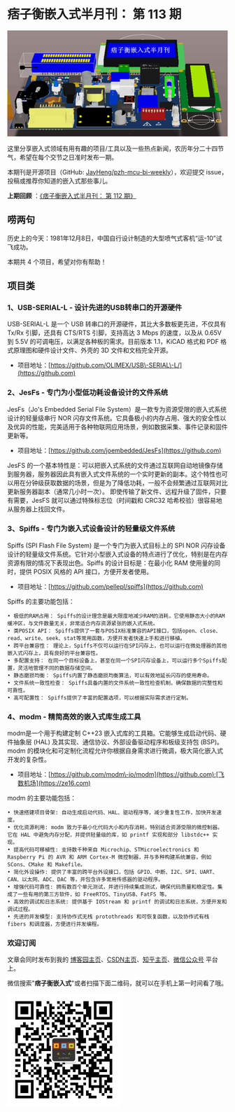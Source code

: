 
# 痞子衡嵌入式半月刊： 第 113 期


![](https://raw.githubusercontent.com/JayHeng/pzh-mcu-bi-weekly/master/pics/pzh_mcu_bi_weekly.PNG)


这里分享嵌入式领域有用有趣的项目/工具以及一些热点新闻，农历年分二十四节气，希望在每个交节之日准时发布一期。


本期刊是开源项目（GitHub: [JayHeng/pzh\-mcu\-bi\-weekly](https://github.com)），欢迎提交 issue，投稿或推荐你知道的嵌入式那些事儿。


**上期回顾** ：[《痞子衡嵌入式半月刊： 第 112 期》](https://github.com)


## 唠两句


历史上的今天：1981年12月8日，中国自行设计制造的大型喷气式客机“运\-10”试飞成功。


本期共 4 个项目，希望对你有帮助！


## 项目类


### 1、USB\-SERIAL\-L \- 设计先进的USB转串口的开源硬件


USB\-SERIAL\-L 是一个 USB 转串口的开源硬件，其比大多数板更先进，不仅具有 Tx/Rx 引脚，还具有 CTS/RTS 引脚，支持高达 3 Mbps 的速度，以及从 0\.65V 到 5\.5V 的可调电压，以满足各种板的需求。目前版本 1\.1，KiCAD 格式和 PDF 格式原理图和硬件设计文件、外壳的 3D 文件和文档完全开源。


* 项目地址：[https://github.com/OLIMEX/USB\-SERIAL\-L/](https://github.com)


### 2、JesFs \- 专门为小型低功耗设备设计的文件系统


JesFs（Jo's Embedded Serial File System）是一款专为资源受限的嵌入式系统设计的轻量级串行 NOR 闪存文件系统。它具备极小的内存占用、强大的安全性以及优异的性能，完美适用于各种物联网应用场景，例如数据采集、事件记录和固件更新等。


* 项目地址：[https://github.com/joembedded/JesFs](https://github.com)


JesFS 的一个基本特性是：可以把嵌入式系统的文件通过互联网自动地镜像存储到服务器，服务器因此具有嵌入式文件系统的一个实时更新的副本。这个特性也可以用在分钟级获取数据的场景，但是为了降低功耗，一般不会频繁通过互联网对比更新服务器副本（通常几小时一次）。 即使传输了新文件、远程升级了固件，只要有需要，JesFS 就可以通过特殊标志位（时间戳和 CRC32 哈希校验）很容易地从服务器上找回文件。


### 3、Spiffs \- 专门为嵌入式设备设计的轻量级文件系统


Spiffs (SPI Flash File System) 是一个专门为嵌入式目标上的 SPI NOR 闪存设备设计的轻量级文件系统。它针对小型嵌入式设备的特点进行了优化，特别是在内存资源有限的情况下表现出色。Spiffs 的设计目标是：在最小化 RAM 使用量的同时，提供 POSIX 风格的 API 接口，方便开发者使用。


* 项目地址：[https://github.com/pellepl/spiffs](https://github.com)


Spiffs 的主要功能包括：



```
• 极低的RAM占用： Spiffs的设计理念是最大限度地减少RAM的消耗，它使用静态大小的RAM缓冲区，与文件数量无关，非常适合内存资源紧张的嵌入式系统。
• 类POSIX API： Spiffs提供了一套与POSIX标准兼容的API接口，包括open、close、read、write、seek、stat等常用函数，方便开发者快速上手和进行移植。
• 跨平台兼容性： 理论上，Spiffs不仅可以运行在SPI闪存上，也可以运行在微处理器的其他嵌入式闪存上，具有良好的平台兼容性。
• 多配置支持： 在同一个目标设备上，甚至在同一个SPI闪存设备上，可以运行多个Spiffs配置，灵活地管理不同的数据存储空间。
• 静态磨损均衡： Spiffs内置了静态磨损均衡算法，可以有效地延长闪存的使用寿命。
• 文件系统一致性检查： Spiffs具备内置的文件系统一致性检查机制，确保数据的完整性和可靠性。
• 高可配置性： Spiffs提供了丰富的配置选项，可以根据实际需求进行定制。

```

### 4、modm \- 精简高效的嵌入式库生成工具


modm是一个用于构建定制 C\+\+23 嵌入式库的工具箱。它能够生成启动代码、硬件抽象层 (HAL) 及其实现、通信协议、外部设备驱动程序和板级支持包 (BSP)。modm 的模块化和可定制化流程允许你根据自身需求进行微调，极大简化嵌入式开发的复杂性。


* 项目地址：[https://github.com/modm\-io/modm](https://github.com):[飞数机场](https://ze16.com)


modm 的主要功能包括：



```
• 快速搭建项目骨架: 自动生成启动代码、HAL、驱动程序等，减少重复性工作，加快开发速度。
• 优化资源利用: modm 致力于最小化代码大小和内存消耗，特别适合资源受限的微控制器。它在 HAL 中避免内存分配，并提供轻量级的库，如 printf 实现和部分 libstdc++ 实现。
• 提高代码可移植性: 支持数千种来自 Microchip、STMicroelectronics 和 Raspberry Pi 的 AVR 和 ARM Cortex-M 微控制器，并与多种构建系统兼容，例如 SCons、CMake 和 Makefile。
• 简化外设操作: 提供了丰富的跨平台外设接口，包括 GPIO、中断、I2C、SPI、UART、CAN、以太网、ADC、DAC 等，并包含许多常用传感器的驱动程序。
• 增强代码可靠性: 拥有数百个单元测试，并进行持续集成测试，确保代码质量和稳定性。集成了一些有用的第三方软件，如 FreeRTOS、TinyUSB、FatFS 等。
• 高效的调试和日志系统: 提供基于 IOStream 和 printf 的调试和日志系统，方便开发和调试过程。
• 先进的并发模型: 支持协作式无栈 protothreads 和可恢复函数，以及协作式有栈 fibers 和调度器，方便进行并发编程。

```

### 欢迎订阅


文章会同时发布到我的 [博客园主页](https://github.com)、[CSDN主页](https://github.com)、[知乎主页](https://github.com)、[微信公众号](https://github.com) 平台上。


微信搜索"**痞子衡嵌入式**"或者扫描下面二维码，就可以在手机上第一时间看了哦。


![](https://raw.githubusercontent.com/JayHeng/pzhmcu-picture/master/wechat/pzhMcu_qrcode_258x258.jpg)


